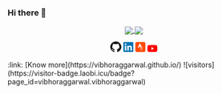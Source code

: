 ### Hi there 👋

<!-- https://github.com/anuraghazra/github-readme-stats -->
<p align="center">
  <a href="https://github-readme-stats.vercel.app/api/top-langs/?username=vibhoraggarwal&hide=cmake,tex">
    <img align="center" src="https://github-readme-stats.vercel.app/api/top-langs/?username=vibhoraggarwal&hide=cmake,tex" />
  </a>

  <a href="https://github-readme-stats.vercel.app/api?username=vibhoraggarwal&show_icons=true">
    <img align="center" src="https://github-readme-stats.vercel.app/api?username=vibhoraggarwal&show_icons=true" />
  </a>
</p>

<p align="center">
  <a href="https://github.com/vibhoraggarwal/"><img src="https://github.com/vibhoraggarwal/vibhoraggarwal/blob/master/social-icons/Github.png" width="4.25%" height="4.25%" alt="Github"></a>
  <a href="https://www.linkedin.com/in/vibhoraggarwal/"><img src="https://github.com/vibhoraggarwal/vibhoraggarwal/blob/master/social-icons/LinkedIn.png" width="4%" height="4%" alt="LinkedIn"></a>
  <a href="https://www.strava.com/athletes/21880684"><img src="https://github.com/vibhoraggarwal/vibhoraggarwal/blob/master/social-icons/Strava.png" width="4%" height="4%" alt="Strava"></a>
  <a href="https://www.youtube.com/channel/UC2epvqe_B6NPG-9FgQbOSHQ?view_as=subscriber"><img src="https://github.com/vibhoraggarwal/vibhoraggarwal/blob/master/social-icons/YouTube.png" width="4%" height="4%" alt="YouTube"></a>
</p>
:link: [Know more](https://vibhoraggarwal.github.io/)
![visitors](https://visitor-badge.laobi.icu/badge?page_id=vibhoraggarwal.vibhoraggarwal)
<!--
**vibhoraggarwal/vibhoraggarwal** is a ✨ _special_ ✨ repository because its `README.md` (this file) appears on your GitHub profile.

Here are some ideas to get you started:

- 🔭 I’m currently working on ...
- 🌱 I’m currently learning ...
- 👯 I’m looking to collaborate on ...
- 🤔 I’m looking for help with ...
- 💬 Ask me about ...
- 📫 How to reach me: ...
- 😄 Pronouns: ...
- ⚡ Fun fact: ...
-->
